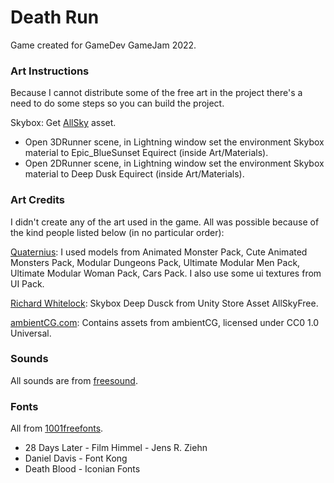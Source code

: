 # Death Run 
Game created for GameDev GameJam 2022.

### Art Instructions
Because I cannot distribute some of the free art in the project there's 
a need to do some steps so you can build the project.

Skybox: Get [AllSky](https://assetstore.unity.com/packages/2d/textures-materials/sky/allsky-free-10-sky-skybox-set-146014) asset.
- Open 3DRunner scene, in Lightning window set the environment Skybox material to Epic_BlueSunset Equirect (inside Art/Materials).
- Open 2DRunner scene, in Lightning window set the environment Skybox material to Deep Dusk Equirect (inside Art/Materials).



### Art Credits 
I didn't create any of the art used in the game. All was possible because of the kind people listed below (in no particular order):

[Quaternius](https://quaternius.com):
I used models from Animated Monster Pack, Cute Animated Monsters Pack, Modular Dungeons Pack, Ultimate Modular Men Pack, Ultimate Modular Woman Pack, Cars Pack.
I also use some ui textures from UI Pack.

[Richard Whitelock](http://www.richardwhitelock.com): Skybox Deep Dusck from Unity Store Asset AllSkyFree.

[ambientCG.com](ambientCG.com): Contains assets from ambientCG, licensed under CC0 1.0 Universal.

### Sounds
All sounds are from [freesound](https://freesound.org).

### Fonts
All from [1001freefonts](https://www.1001freefonts.com/index.php).

- 28 Days Later - Film Himmel - Jens R. Ziehn
- Daniel Davis - Font Kong
- Death Blood - Iconian Fonts

